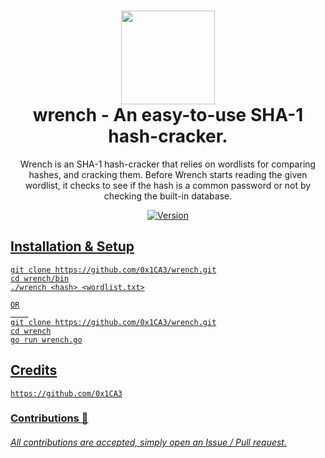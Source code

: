 <h1 align="center">
	<img src="https://user-images.githubusercontent.com/86132648/131270867-b5620447-cfa6-41f7-b8ce-d1570221a046.png" width="150px"><br>
    wrench - An easy-to-use SHA-1 hash-cracker.
</h1>
<p align="center">
	Wrench is an SHA-1 hash-cracker that relies on wordlists for comparing hashes, and cracking them. Before Wrench starts reading the given wordlist, it checks to
  see if the hash is a common password or not by checking the built-in database.
</p>

<p align="center">
	<a href="https://deno.land" target="_blank">
    	<img src="https://img.shields.io/badge/Version-1.0.0-7DCDE3?style=for-the-badge" alt="Version">
</p>

## Installation & Setup
```
git clone https://github.com/0x1CA3/wrench.git
cd wrench/bin
./wrench <hash> <wordlist.txt>

OR
	
git clone https://github.com/0x1CA3/wrench.git
cd wrench
go run wrench.go
```

## Credits
```
https://github.com/0x1CA3
```
### Contributions 🎉
###### All contributions are accepted, simply open an Issue / Pull request.
